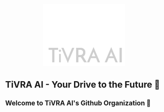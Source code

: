 <p align="center">
<img style = "height:200px; width: auto; justify-content:center;" src = "https://github.com/Autonomous-Car-Project/.github/blob/main/profile/white.png?raw=true"></img>
</p>

# TiVRA AI - Your Drive to the Future 🌌

## Welcome to TiVRA AI's Github Organization 🏹
